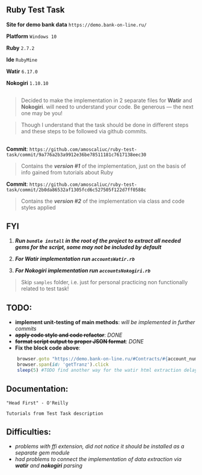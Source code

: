 ## Ruby Test Task
**Site for demo bank data** `https://demo.bank-on-line.ru/`

**Platform** `Windows 10`

**Ruby** `2.7.2`

**Ide** `RubyMine`

**Watir** `6.17.0`

**Nokogiri** `1.10.10`
##
> Decided to make the implementation in 2 separate files for **Watir** and **Nokogiri**.
> will need to understand your code. Be generous — the next one may be you!

>Though I understand that the task should be done in different steps and these steps to be followed via github commits.
##

**Commit**: `https://github.com/amoscaliuc/ruby-test-task/commit/9a776a2b3a9912e36be78511181c7617138eec30`
> Contains the _**version #1**_ of the implementation, just on the basis of info gained from tutorials about Ruby

**Commit**: `https://github.com/amoscaliuc/ruby-test-task/commit/2b0da86532af1305fcd6c527505f122d7ff0588c`
> Contains the _**version #2**_ of the implementation via class and code styles applied

## FYI
1. **_Run `bundle install` in the root of the project to extract all needed gems for the script, some may not be included by default_**

2. **_For Watir implementation run `accountsWatir.rb`_**

3. **_For Nokogiri implementation run `accountsNokogiri.rb`_**

> Skip `samples` folder, i.e. just for personal practicing non functionally related to test task!

## TODO:
 * **implement unit-testing of main methods**: _will be implemented in further commits_
 * **~~apply code style and code refactor~~**: _DONE_
 * **~~format script output to proper JSON format~~**: _DONE_
 * **Fix the block code above**: 
 ```ruby 
     browser.goto "https://demo.bank-on-line.ru/#Contracts/#{account_number}/Transactions"
     browser.span(id: 'getTranz').click
     sleep(5) #TODO find another way for the watir html extraction delay
 ```


## Documentation:
`"Head First" - O'Reilly`
 
`Tutorials from Test Task description`
 
 ## Difficulties:
 * _problems with ffi extension, did not notice it should be installed as a separate gem module_
 * _had problems to connect the implementation of data extraction via **watir** and **nokogiri** parsing_